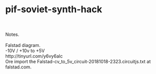 # pif-soviet-synth-hack
<br>
<br>
Notes.
<br><br>
Falstad diagram.<br>
-10V / +10v to +5V<br>
http://tinyurl.com/y6vy6alc
<br>
Ore import the Falstad-cv_to_5v_circuit-20181018-2323.circuitjs.txt at falstad.com.
<br>
